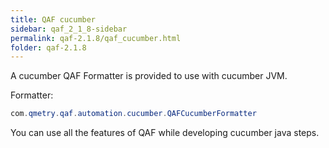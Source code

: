 ```yaml
---
title: QAF cucumber
sidebar: qaf_2_1_8-sidebar
permalink: qaf-2.1.8/qaf_cucumber.html
folder: qaf-2.1.8
---
```


A cucumber QAF Formatter is provided to use with cucumber JVM.

Formatter: 

```java
com.qmetry.qaf.automation.cucumber.QAFCucumberFormatter
```

You can use all the features of QAF while developing cucumber java steps.
